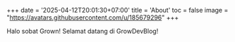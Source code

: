 +++
date = '2025-04-12T20:01:30+07:00'
title = 'About'
toc = false
image = "https://avatars.githubusercontent.com/u/185679296"
+++

Halo sobat Grown! Selamat datang di GrowDevBlog!
